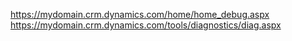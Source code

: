 https://mydomain.crm.dynamics.com/home/home_debug.aspx
https://mydomain.crm.dynamics.com/tools/diagnostics/diag.aspx
